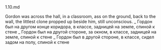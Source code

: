 1.10.md

Gordon was across the hall, in a classroom, ass on the ground, back to the wall, the littlest clone propped up beside him, still unconscious.
_
Гордон был на другом конце коридора, в классе, задницей на земле, спиной к стене
_
Гордон был на другой стороне, за окном, в классе, задницей на земле, спиной к стене
_
Гордон был в другой стороне, в классе, сидел задом на полу, спиной к стене